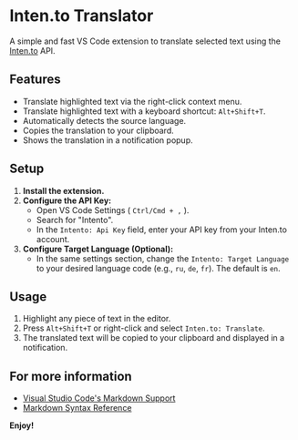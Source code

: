 # Inten.to Translator

A simple and fast VS Code extension to translate selected text using the [Inten.to](https://github.com/intento/intento-api) API.

## Features

- Translate highlighted text via the right-click context menu.
- Translate highlighted text with a keyboard shortcut: `Alt+Shift+T`.
- Automatically detects the source language. 
- Copies the translation to your clipboard. 
- Shows the translation in a notification popup.

## Setup

1. **Install the extension.**
2. **Configure the API Key:** 
    - Open VS Code Settings ( `Ctrl/Cmd + ,` ).
    - Search for "Intento".
    - In the `Intento: Api Key` field, enter your API key from your Inten.to account.
3. **Configure Target Language (Optional):** 
    - In the same settings section, change the `Intento: Target Language` to your desired language code (e.g., `ru`, `de`, `fr`). The default is `en`.  

## Usage

1. Highlight any piece of text in the editor.
2. Press `Alt+Shift+T` or right-click and select `Inten.to: Translate`. 
3. The translated text will be copied to your clipboard and displayed in a notification.

## For more information

* [Visual Studio Code's Markdown Support](http://code.visualstudio.com/docs/languages/markdown)
* [Markdown Syntax Reference](https://help.github.com/articles/markdown-basics/)

**Enjoy!**